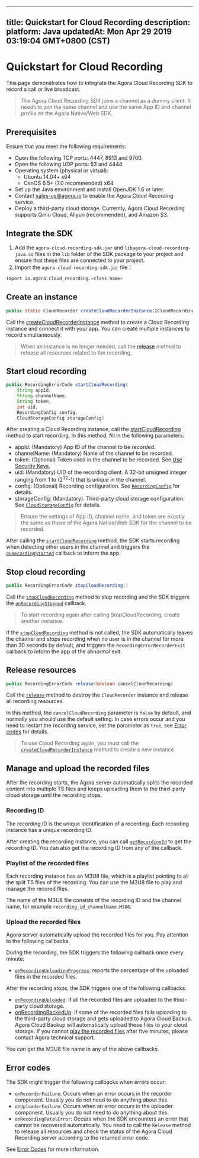 
---
title: Quickstart for Cloud Recording
description: 
platform: Java
updatedAt: Mon Apr 29 2019 03:19:04 GMT+0800 (CST)
---
# Quickstart for Cloud Recording
This page demonstrates how to integrate the Agora Cloud Recording SDK to record a call or live broadcast.

> The Agora Cloud Recording SDK joins a channel as a dummy client. It needs to join the same channel and use the same App ID and channel profile as the Agora Native/Web SDK.

## Prerequisites

Ensure that you meet the following requirements:

- Open the following TCP ports: 4447, 8913 and 9700.
- Open the following UDP ports: 53 and 4444.
- Operating system (physical or virtual):
  - Ubuntu 14.04+ x64
  - CenOS 6.5+ (7.0 recommended) x64
- Set up the Java environment and install OpenJDK 1.6 or later.
- Contact [sales-us@agora.io](mailto:sales-us@agora.io) to enable the Agora Cloud Recording service.
- Deploy a third-party cloud storage. Currently, Agora Cloud Recording supports Qiniu Cloud, Aliyun (recommended), and Amazon S3.

## Integrate the SDK

1. Add the `agora-cloud-recording-sdk.jar` and `libagora-cloud-recording-java.so` files in the `lib` folder of the SDK package to your project and ensure that these files are connected to your project.
2. Import the `agora-cloud-recording-sdk.jar` file：
```bash
import io.agora.cloud_recording.<class name>
```

## Create an instance

```java
public static CloudRecorder createCloudRecorderInstance(ICloudRecordingEventHandler handler)
```

Call the [createCloudRecorderInstance](../../en/cloud-recording/cloud_recording_api_java.md) method  to create a Cloud Recording instance and connect it with your app. You can create multiple instances to record simultaneously.

> When an instance is no longer needed, call the [release](../../en/cloud-recording/cloud_recording_api_java.md) method to release all resources related to the recording.

## Start cloud recording

```java
public RecordingErrorCode startCloudRecording(
    String appId,
    String channelName,
    String token,
    int uid,
    RecordingConfig config,
    CloudStorageConfig storageConfig)
```

After creating a Cloud Recording instance, call the [startCloudRecording](../../en/cloud-recording/cloud_recording_api_java.md) method to start recording. In this method, fill in the following parameters:

- appId: (Mandatory) App ID of the channel to be recorded.
- channelName: (Mandatory) Name of the channel to be recorded.
- token: (Optional) Token used in the channel to be recorded. See [Use Security Keys](../../en/cloud-recording/token.md).
- uid: (Mandatory) UID of the recording client. A 32-bit unsigned integer ranging from 1 to (2<sup>32</sup>-1) that is unique in the channel.
- config: (Optional) Recording configuration. See [`RecordingConfig`](../../en/cloud-recording/cloud_recording_api_java.md) for details.
- storageConfig: (Mandatory). Third-party cloud storage configuration. See [`CloudStorageConfig`](../../en/cloud-recording/cloud_recording_api_java.md) for details.

> Ensure the settings of App ID, channel name, and token are exactly the same as those of the Agora Native/Web SDK for the channel to be recorded.

After calling the  [`startCloudRecording`](../../en/cloud-recording/cloud_recording_api_java.md)  method, the SDK starts recording when detecting other users in the channel and triggers the [`onRecordingStarted`](../../en/cloud-recording/cloud_recording_api_java.md) callback to inform the app.

## Stop cloud recording

```java
public RecordingErrorCode stopCloudRecording()
```

Call the [`stopCloudRecording`](../../en/cloud-recording/cloud_recording_api_java.md) method to stop recording and the SDK triggers the [`onRecordingStopped`](../../en/cloud-recording/cloud_recording_api_java.md) callback.

>To start recording again after calling StopCloudRecording, create another instance.

If the [`stopCloudRecording`](../../en/cloud-recording/cloud_recording_api_java.md) method is not called, the SDK automatically leaves the channel and stops recording when no user is in the channel for more than 30 seconds by default, and triggers the `RecordingErrorRecorderExit` callback to inform the app of the abnormal exit.

## Release resources

```java
public RecordingErrorCode release(boolean cancelCloudRecording)
```

Call the [`release`](../../en/cloud-recording/cloud_recording_api_java.md) method to destroy the `CloudRecorder` instance and release all recording resources. 

In this method, the `cancelCloudRecording` parameter is `false` by default, and normally you should use the default setting. In case errors occur and you need to restart the recording service, set the parameter as `true`, see [Error codes](../../en/cloud-recording/cloud_recording_api_java.md) for details.

> To use Cloud Recording again, you must call the  [`createCloudRecorderInstance`](../../en/cloud-recording/cloud_recording_api_java.md) method to create a new instance. 

## Manage and upload the recorded files

After the recording starts, the Agora server automatically splits the recorded content into multiple TS files and keeps uploading them to the third-party cloud storage until the recording stops.

### Recording ID

The recording ID is the unique identification of a recording. Each recording instance has a unique recording ID.

After creating the recording instance, you can call [`getRecordingId`](../../en/cloud-recording/cloud_recording_api_java.md) to get the recording ID. You can also get the recording ID from any of the callback.

### Playlist of the recorded files

Each recording instance has an M3U8 file, which is a playlist pointing to all the split TS files of the recording. You can use the M3U8 file to play and manage the recored files.

The name of the M3U8 file consists of the recording ID and the channel name, for example  `recording_id_channelName.M3U8`.

### Upload the recorded files

Agora server automatically upload the recorded files for you. Pay attention to the following callbacks.

During the recording, the SDK triggers the following callback once every minute:

- [`onRecordingUploadingProgress`](../../en/cloud-recording/cloud_recording_api_java.md): reports the percentage of the uploaded files in the recorded files. 

After the recording stops, the SDK triggers one of the following callbacks:

- [`onRecordingUploaded`](../../en/cloud-recording/cloud_recording_api_java.md): if all the recorded files are uploaded to the third-party cloud storage. 
- [onRecordingBackedUp](../../en/cloud-recording/cloud_recording_api_java.md): if some of the recorded files fails uploading to the third-party cloud storage and gets uploaded to Agora Cloud Backup. Agora Cloud Backup will automatically upload these files to your cloud storage. If you cannot [play the recorded files](../../en/cloud-recording/cloud_recording_onlineplay.md) after five minutes, please contact Agora technical support.

You can get the M3U8 file name in any of the above callbacks.

## Error codes

The SDK might trigger the following callbacks when errors occur:

- `onRecorderFailure`: Occurs when an error occurs in the recorder component. Usually you do not need to do anything about this.
- `onUploaderFailure`: Occurs when an error occurs in the uploader component. Usually you do not need to do anything about this.
- `onRecordingFatalError`: Occurs when the SDK encounters an error that cannot be recovered automatically. You need to call the `Release` method to release all resources and check the status of the Agora Cloud Recording server according to the returned error code. 

See [Error Codes](../../en/cloud-recording/cloud_recording_api_java.md) for more information.
